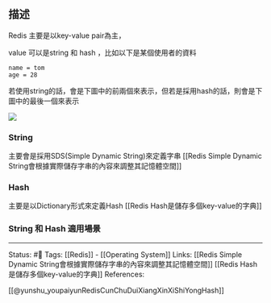 ## 描述

Redis  主要是以key-value pair為主，

value  可以是string 和 hash ，比如以下是某個使用者的資料
```
name = tom
age = 28
```

若使用string的話，會是下圖中的前兩個來表示，但若是採用hash的話，則會是下圖中的最後一個來表示

![](https://p1-jj.byteimg.com/tos-cn-i-t2oaga2asx/gold-user-assets/2018/10/3/1663a75da4aca1ed~tplv-t2oaga2asx-zoom-in-crop-mark:1304:0:0:0.image)


### String
主要會是採用SDS(Simple Dynamic String)來定義字串
[[Redis Simple Dynamic String會根據實際儲存字串的內容來調整其記憶體空間]]
### Hash
主要是以Dictionary形式來定義Hash
[[Redis Hash是儲存多個key-value的字典]]

### String 和 Hash 適用場景

---
Status: #🌱 
Tags:
[[Redis]] - [[Operating System]]
Links:
[[Redis Simple Dynamic String會根據實際儲存字串的內容來調整其記憶體空間]]
[[Redis Hash是儲存多個key-value的字典]]
References:

[[@yunshu_youpaiyunRedisCunChuDuiXiangXinXiShiYongHash]]
